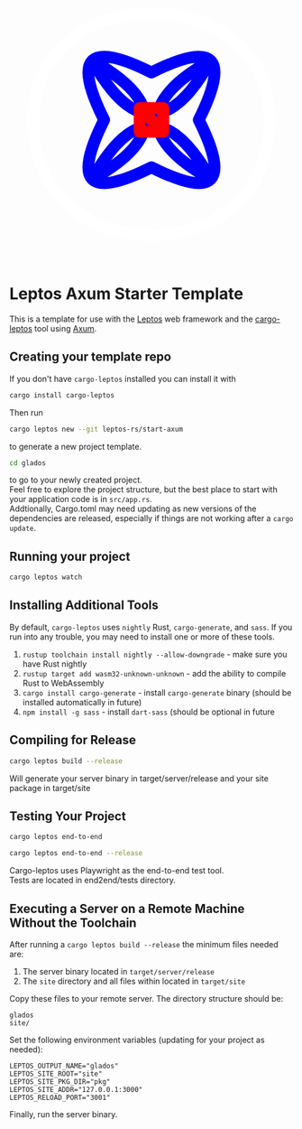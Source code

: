 <label>
    <svg xmlns="http://www.w3.org/2000/svg" fill="none" viewBox="0 0 24 24" class="inline-block w-6 h-6 stroke-current">
        <path stroke="blue" stroke-linecap="round" stroke-linejoin="round" stroke-width="1" d="M 12 8 Q 4 4 8 12 M 12 8 Q 20 4 16 12 M 16 12 Q 20 20 12 16 M 12 16 Q 4 20 8 12 M 7 7 Q 12 16 17 7 M 17 17 Q 12 8 7 17 M 17 7 Q 8 12 17 17 M 7 7 Q 16 12 7 17"></path>
        <path stroke="red" stroke-linecap="round" stroke-linejoin="round" stroke-width="1" d="M 11 11 L 13 11 L 13 13 L 11 13 L 11 11 L 13 13"></path>
        <path stroke="white" stroke-linecap="round" stroke-linejoin="round" stroke-width="1" d="M 2 12 C 2 0 22 0 22 12 M 2 12 C 2 25 22 25 22 12"></path>
    </svg>
</label>

# Leptos Axum Starter Template

This is a template for use with the [Leptos](https://github.com/leptos-rs/leptos) web framework and the [cargo-leptos](https://github.com/akesson/cargo-leptos) tool using [Axum](https://github.com/tokio-rs/axum).

## Creating your template repo

If you don't have `cargo-leptos` installed you can install it with

```bash
cargo install cargo-leptos
```

Then run
```bash
cargo leptos new --git leptos-rs/start-axum
```

to generate a new project template.

```bash
cd glados
```

to go to your newly created project.  
Feel free to explore the project structure, but the best place to start with your application code is in `src/app.rs`.  
Addtionally, Cargo.toml may need updating as new versions of the dependencies are released, especially if things are not working after a `cargo update`.

## Running your project

```bash
cargo leptos watch
```

## Installing Additional Tools

By default, `cargo-leptos` uses `nightly` Rust, `cargo-generate`, and `sass`. If you run into any trouble, you may need to install one or more of these tools.

1. `rustup toolchain install nightly --allow-downgrade` - make sure you have Rust nightly
2. `rustup target add wasm32-unknown-unknown` - add the ability to compile Rust to WebAssembly
3. `cargo install cargo-generate` - install `cargo-generate` binary (should be installed automatically in future)
4. `npm install -g sass` - install `dart-sass` (should be optional in future

## Compiling for Release
```bash
cargo leptos build --release
```

Will generate your server binary in target/server/release and your site package in target/site

## Testing Your Project
```bash
cargo leptos end-to-end
```

```bash
cargo leptos end-to-end --release
```

Cargo-leptos uses Playwright as the end-to-end test tool.  
Tests are located in end2end/tests directory.

## Executing a Server on a Remote Machine Without the Toolchain
After running a `cargo leptos build --release` the minimum files needed are:

1. The server binary located in `target/server/release`
2. The `site` directory and all files within located in `target/site`

Copy these files to your remote server. The directory structure should be:
```text
glados
site/
```
Set the following environment variables (updating for your project as needed):
```text
LEPTOS_OUTPUT_NAME="glados"
LEPTOS_SITE_ROOT="site"
LEPTOS_SITE_PKG_DIR="pkg"
LEPTOS_SITE_ADDR="127.0.0.1:3000"
LEPTOS_RELOAD_PORT="3001"
```
Finally, run the server binary.
